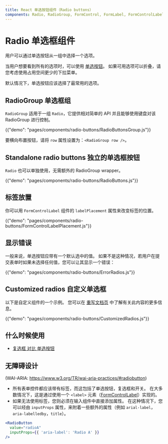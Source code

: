 ```yaml
---
title: React 单选按钮组件（Radio buttons）
components: Radio, RadioGroup, FormControl, FormLabel, FormControlLabel
---
```


# Radio 单选框组件

<p class="description">用户可以通过单选按钮从一组中选择一个选项。</p>

当用户想要看到所有的选项时，可以使用 [单选按钮](https://material.io/design/components/selection-controls.html#radio-buttons)。 如果可用选项可以折叠，请您考虑使用占用空间更少的下拉菜单。

默认情况下，单选按钮应该选择了最常用的选项。

## RadioGroup 单选框组

`RadioGroup` 适用于一组 `Radio`，它提供相对简单的 API 并且能够使用键盘对该 RadioGroup 进行控制。

{{"demo": "pages/components/radio-buttons/RadioButtonsGroup.js"}}

要横向布置按钮，请将 `row` 属性设置为：`<RadioGroup row />`。

## Standalone radio buttons 独立的单选框按钮 

`Radio` 也可以单独使用，无需额外的 RadioGroup wrapper。

{{"demo": "pages/components/radio-buttons/RadioButtons.js"}}

## 标签放置

你可以用 `FormControlLabel` 组件的 `labelPlacement` 属性来改变标签的位置。

{{"demo": "pages/components/radio-buttons/FormControlLabelPlacement.js"}}

## 显示错误

一般来说，单选按钮应带有一个默认选中的值。 如果不是这种情况，若用户在提交表单时如果未选择任何值，您可以让其显示一个错误：

{{"demo": "pages/components/radio-buttons/ErrorRadios.js"}}

## Customized radios 自定义单选框

以下是自定义组件的一个示例。 您可以在 [重写文档页](/customization/components/) 中了解有关此内容的更多信息。

{{"demo": "pages/components/radio-buttons/CustomizedRadios.js"}}

## 什么时候使用

- [复选框 对比 单选按钮](https://www.nngroup.com/articles/checkboxes-vs-radio-buttons/)

## 无障碍设计

(WAI-ARIA: https://www.w3.org/TR/wai-aria-practices/#radiobutton)

- 所有表单控件都应该带有标签，而这包括了单选按钮，复选框和开关。 在大多数情况下，这是通过使用一个 `<label>` 元素（[FormControlLabel](/api/form-control-label/)）实现的。
- 如果无法使用标签，您则必须在输入组件中直接添加属性。 在这种情况下，您可以经由 `inputProps` 属性，来附着一些额外的属性（例如 `arial-label`，`aria-labelledby`，`title`）。

```jsx
<RadioButton
  value="radioA"
  inputProps={{ 'aria-label': 'Radio A' }}
/>
```